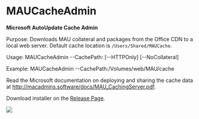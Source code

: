 # MAUCacheAdmin
<b>Microsoft AutoUpdate Cache Admin</b>

Purpose: Downloads MAU collateral and packages from the Office CDN to a local web server. Default cache location is `/Users/Shared/MAUCache`.

Usage: MAUCacheAdmin --CachePath:<path> [--HTTPOnly] [--NoCollateral]

Example: MAUCacheAdmin --CachePath:/Volumes/web/MAU/cache

Read the Microsoft documentation on deploying and sharing the cache data at <http://macadmins.software/docs/MAU_CachingServer.pdf>.

Download installer on the [Release Page](https://github.com/jaknz/MAUCacheAdmin/releases).

![](http://www.wasmyemailread.com/notify/4ba4aa4c64617bb7faa1346fdfc88b07a4660a76/blank.gif)
